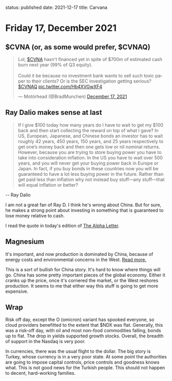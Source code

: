 status: published
date: 2021-12-17
title: Carvana

# Friday 17, December 2021

## $CVNA (or, as some would prefer, $CVNAQ)

<blockquote class="twitter-tweet"><p lang="en" dir="ltr">Lol, <a href="https://twitter.com/search?q=%24CVNA&amp;src=ctag&amp;ref_src=twsrc%5Etfw">$CVNA</a> hasn&#39;t financed yet in spite of $700m of estimated cash burn next year (99% of Q3 equity).<br><br>Could it be because no investment bank wants to sell such toxic paper to their clients? Or is the SEC investigation getting serious?<a href="https://twitter.com/search?q=%24CVNAQ&amp;src=ctag&amp;ref_src=twsrc%5Etfw">$CVNAQ</a> <a href="https://t.co/Hb4XVGwXF4">pic.twitter.com/Hb4XVGwXF4</a></p>&mdash; Motörhead (@BradMunchen) <a href="https://twitter.com/BradMunchen/status/1471755688330555396?ref_src=twsrc%5Etfw">December 17, 2021</a></blockquote> <script async src="https://platform.twitter.com/widgets.js" charset="utf-8"></script>


## Ray Dalio makes sense at last

> If I give $100 today how many years do I have to wait to get my $100 back and then start collecting the reward on top of what I gave? In US, European, Japanese, and Chinese bonds an investor has to wait roughly 42 years, 450 years, 150 years, and 25 years respectively to get one’s money back and then one gets low or nil nominal returns. However, because you are trying to store buying power you have to take into consideration inflation. In the US you have to wait over 500 years, and you will never get your buying power back in Europe or Japan. In fact, if you buy bonds in these countries now you will be guaranteed to have a lot less buying power in the future. Rather than get paid less than inflation why not instead buy stuff—any stuff—that will equal inflation or better?

-- Ray Dalio

I am not a great fan of Ray D. I think he's wrong about China. But for sure, he makes a strong point about investing in something that is guaranteed to lose money relative to cash.    
    
I read the quote in today's edition of [The Alpha Letter](https://www.alphaletter.co/p/the-economics-of-investing-in-bonds?r=nmbt&utm_campaign=post&utm_medium=email).


## Magnesium

It's important, and now production is dominated by China, because of energy costs and environmental concerns in the West.
[Read more.](https://doomberg.substack.com/p/magnesium-pi?r=nmbt&utm_campaign=post&utm_medium=email)

This is a sort of bullish for China story. It's hard to know where things will go. China has some pretty important pieces of the global economy. Either it cranks up the price, once it's cornered the market, or the West reshores production.
It seems to me that either way this stuff is going to get more expensive.

## Wrap

Risk off day, except the Ο (omicron) variant has spooked everyone, so cloud providers benefitted to the extent that $NDX was flat.
Generally, this was a risk-off day, with oil and most non-food commodities falling, bonds up to flat.
The drop in yields supported growth stocks.
Overall, the breadth of support in the Nasdaq is very poor.

In currencies, there was the usual flight to the dollar.
The big story is Turkey, whose currency is in a very poor state.
At some point the authorities are going to impose capital controls, price controls and goodness knows what.
This is not good news for the Turkish people. This should not happen to decent, hard-working families.
    